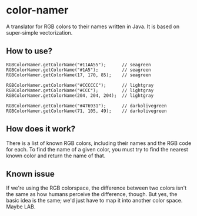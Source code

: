 # color-namer
A translator for RGB colors to their names written in Java. It is based on super-simple vectorization.

## How to use?
```
RGBColorNamer.getColorName("#11AA55");      // seagreen
RGBColorNamer.getColorName("#1A5");         // seagreen
RGBColorNamer.getColorName(17, 170, 85);    // seagreen

RGBColorNamer.getColorName("#CCCCCC");      // lightgray
RGBColorNamer.getColorName("#CCC");         // lightgray
RGBColorNamer.getColorName(204, 204, 204);  // lightgray

RGBColorNamer.getColorName("#476931");      // darkolivegreen
RGBColorNamer.getColorName(71, 105, 49);    // darkolivegreen
```

## How does it work?
There is a list of known RGB colors, including their names and the RGB code for each. To find the name of a given color, you must try to find the nearest known color and return the name of that.


## Known issue
If we're using the RGB colorspace, the difference between two colors isn't the same as how humans perceive the difference, though. But yes, the basic idea is the same; we'd just have to map it into another color space. Maybe LAB.
